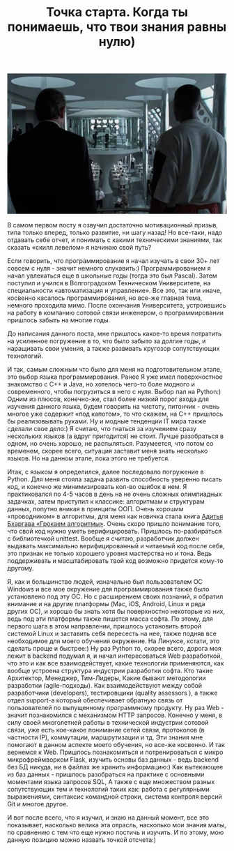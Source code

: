 ﻿---
layout: post
title: Точка старта. Когда ты понимаешь, что твои знания равны нулю)
---
<img src="\image\start-point2.jpeg" alt="drawing" width="2000"/>

В самом первом посту я озвучил достаточно мотивационный призыв, типа только вперед, только развитие, ни шагу назад! Но все-таки, надо отдавать себе отчет, и понимать с какими техническими знаниями, так сказать «скилл левелом» я начинаю свой путь? 

Если говорить, что программирование я начал изучать в свои 30+ лет совсем с нуля - значит немного слукавить:) Программированием я начал увлекаться еще в школьные годы (тогда это был Pascal). Затем поступил и учился в Волгоградском Техническом Университете, на специальности «автоматизация и управление». Все это, так или иначе, косвенно касалось программирования, но все-же главная тема, немного проходила мимо. После окончания Университета, устроившись на работу в компанию сотовой связи инженером, о программировании пришлось забыть на многие годы. 

До написания данного поста, мне пришлось какое-то время потратить на усиленное погружение в то, что было забыто за долгие годы, и наращивать свои умения, а также развивать кругозор сопутствующих технологий.

И так, самым сложным что было для меня на подготовительном этапе, это выбор языка программирования. Ранее Я уже имел поверхностное знакомство с С++ и Java, но хотелось чего-то боле модного и современного, чтобы погрузиться в него с нуля. Выбор пал на Python:) Одним из плюсов, конечно-же, стал более низкий порог входа для изучения данного языка, будем говорить на чистоту, питончик - очень многое уже содержит «под капотом», то что скажем, на C++ пришлось бы реализовывать руками. Ну и модные тенденции IT мира также сделали свое дело:) 
Я считаю, что гнаться за изучением сразу нескольких языков (а вдруг пригодится) не стоит. Лучше разобраться в одном, но очень хорошо, не распыляться. Разумеется, что потом со временем, скорее всего, ситуация заставит меня знать несколько языков. Но на данном этапе, пока этого не требуется.

Итак, с языком я определился, далее последовало погружение в Python. Для меня стояла задача развить способность уверенно писать код, и конечно же минимизировать кол-во ошибок в нем. Я практиковался по 4-5 часов в день на не очень сложных олимпиадных задачках, затем приступил к классике: алгоритмам и структурам данных, попутно вникая в принципы ООП. Очень хорошим «проводником» в алгоритмы, для меня как новичка стала книга [Адитья Бхаргава «Грокаем алгоритмы»](https://www.chitai-gorod.ru/catalog/book/960907/). Очень скоро пришло понимание того, что свой код нужно уметь верифицировать. Пришлось по-разбираться с библиотечкой unittest. Вообще я считаю, разработчик должен выдавать максимально верифицированный и читаемый код после себя, это признак не только хорошего уровня мастерства но и тона. Ведь поддерживать и масштабировать твой код возможно придется кому-то другому.

Я, как и большинство людей, изначально был пользователем ОС Windows и все мое окружение для программирования также было установлено под эту ОС. Но с расширением своих познаний, я обратил внимание и на другие платформы (Mac, iOS, Android, Linux и ряда других ОС), и хорошо бы знать хотя бы поверхностно некоторые из них, ведь под эти платформы также пишется масса софта. По этому, для первого шага в этом направлении, пришлось установить второй системой Linux и заставить себя пересесть на нее, также подняв все необходимое для моего обучения окружение. На Линуксе, кстати, это сделать проще и быстрее:) 
Ну раз Python то, скорее всего, дорога моя лежит в backend подумал я, и начал интересоваться Web разработкой, что это и как все взаимодействует, какие технологии применяются, как вообще устроена структура индустрии разработки софта. Кто такие Архитектор, Менеджер, Тим-Лидеры, Какие бывают методологии разработки (agile-подходы). Как взаимодействуют между собой разработчики (developers), тестировщики (quality assessors ), а также отдел support-a который обеспечивает обратную связь от пользователей по выпущенному программному продукту. Ну раз Web - значит познакомился с механизмом HTTP запросов. Конечно у меня, в силу своей многолетней работы в технической индустрии сотовой связи, уже есть кое-какое понимание сетей связи, протоколов (в частности IP), коммутации, маршрутизации и тд. Эти знания мне помогают в данном аспекте моего обучения, но все-же косвенно. И так вернемся к Web. Пришлось познакомиться и потренироваться с микро микрофреймворком Flask, изучить основы баз данных - ведь backend без БД никуда, ни в файлах же хранить информацию:) Как вытекающее из баз данных - пришлось разобраться на практике с основными моментами языка запросов SQL, А также c еще множеством разных сопутствующих тем и технологий таких как: работа с регулярными выражениями, синтаксис командной строки, система контроля версий Git и многое другое.

И вот после всего, что я изучил, и знаю на данный момент, все это показывает, насколько велика эта отрасль, насколько мои знания малы, по сравнению с тем что еще нужно постичь и изучить. И по этому, мою данную позицию можно назвать точкой отсчета:) 
 



